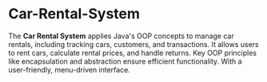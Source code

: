 # Car-Rental-System
The **Car Rental System** applies Java's OOP concepts to manage car rentals, including tracking cars, customers, and transactions. It allows users to rent cars, calculate rental prices, and handle returns. Key OOP principles like encapsulation and abstraction ensure efficient functionality. With a user-friendly, menu-driven interface.
